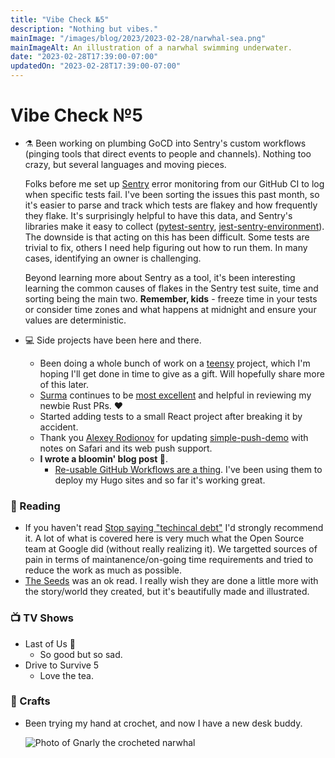 ```yaml
---
title: "Vibe Check №5"
description: "Nothing but vibes."
mainImage: "/images/blog/2023/2023-02-28/narwhal-sea.png"
mainImageAlt: An illustration of a narwhal swimming underwater.
date: "2023-02-28T17:39:00-07:00"
updatedOn: "2023-02-28T17:39:00-07:00"
---
```


# Vibe Check №5

- ⚗️ Been working on plumbing GoCD into Sentry's custom workflows (pinging tools that direct events to people and channels). Nothing too crazy, but several languages and moving pieces.

    Folks before me set up [Sentry](https://sentry.io) error monitoring from our GitHub CI to log when specific tests fail. I've been sorting the issues this past month, so it's easier to parse and track which tests are flakey and how frequently they flake. It's surprisingly helpful to have this data, and Sentry's libraries make it easy to collect ([pytest-sentry](https://github.com/getsentry/pytest-sentry), [jest-sentry-environment](https://github.com/getsentry/jest-sentry-environment)). The downside is that acting on this has been difficult. Some tests are trivial to fix, others I need help figuring out how to run them. In many cases, identifying an owner is challenging.

   Beyond learning more about Sentry as a tool, it's been interesting learning the common causes of flakes in the Sentry test suite, time and sorting being the main two. **Remember, kids** - freeze time in your tests or consider time zones and what happens at midnight and ensure your values are deterministic.

- 💻 Side projects have been here and there.
  - Been doing a whole bunch of work on a [teensy](https://www.pjrc.com/teensy/) project, which I'm hoping I'll get done in time to give as a gift. Will hopefully share more of this later.
  - [Surma](https://surma.dev/) continues to be [most excellent](https://www.youtube.com/watch?v=VsspGufYSUo) and helpful in reviewing my newbie Rust PRs. ❤️
  - Started adding tests to a small React project after breaking it by accident.
  - Thank you [Alexey Rodionov](https://github.com/FluorescentHallucinogen) for updating [simple-push-demo](https://simple-push-demo.vercel.app/) with notes on Safari and its web push support.
  - **I wrote a bloomin' blog post 🎉**.
    - [Re-usable GitHub Workflows are a thing](https://www.gaunt.dev/blog/2023/use-reusable-github-workflows/). I've been using them to deploy my Hugo sites and so far it's working great.

### 📖 Reading

- If you haven't read [Stop saying "techincal debt"](https://stackoverflow.blog/2023/02/27/stop-saying-technical-debt/) I'd strongly recommend it.
  A lot of what is covered here is very much what the Open Source team at Google did (without really realizing it). We targetted sources of pain
  in terms of maintanence/on-going time requirements and tried to reduce the work as much as possible.
- [The Seeds](https://www.darkhorse.com/Books/3002-041/The-Seeds-TPB) was an ok read. I really wish they are done a little more with the story/world
  they created, but it's beautifully made and illustrated.

### 📺 TV Shows

- Last of Us 🥲
  - So good but so sad.
- Drive to Survive 5
  - Love the tea.

### 🎨 Crafts

- Been trying my hand at crochet, and now I have a new desk buddy.

    ![Photo of Gnarly the crocheted narwhal](/images/blog/2023/2023-02-28/2023-02-28_17.38.52.jpg)
